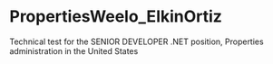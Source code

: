 # PropertiesWeelo_ElkinOrtiz
Technical test for the SENIOR DEVELOPER .NET position, Properties administration in the United States
